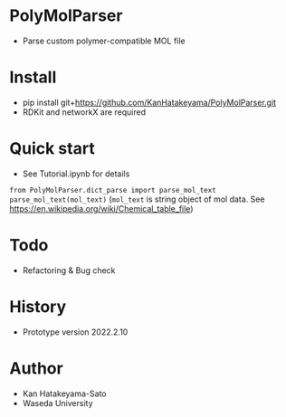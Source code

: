 # PolyMolParser
- Parse custom polymer-compatible MOL file

# Install
- pip install git+https://github.com/KanHatakeyama/PolyMolParser.git
- RDKit and networkX are required

# Quick start 
- See Tutorial.ipynb for details

`
from PolyMolParser.dict_parse import parse_mol_text
`
`
parse_mol_text(mol_text)
`
(`mol_text` is string object of mol data. See https://en.wikipedia.org/wiki/Chemical_table_file)


# Todo
- Refactoring & Bug check

# History
- Prototype version 2022.2.10

# Author
- Kan Hatakeyama-Sato
- Waseda University


